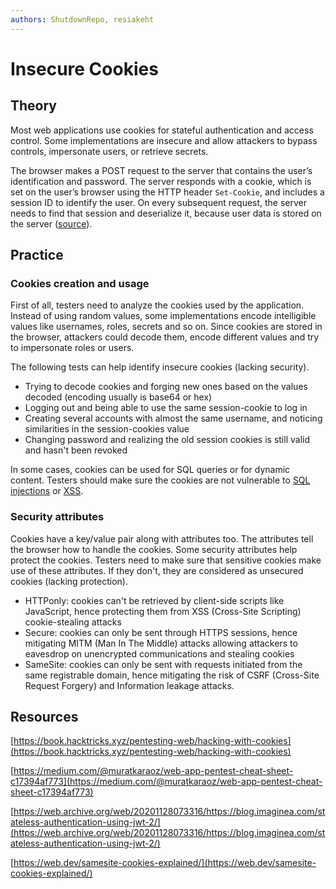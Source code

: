 ```yaml
---
authors: ShutdownRepo, resiakeht
---
```


# Insecure Cookies

## Theory

Most web applications use cookies for stateful authentication and access control. Some implementations are insecure and allow attackers to bypass controls, impersonate users, or retrieve secrets.

The browser makes a POST request to the server that contains the user’s identification and password. The server responds with a cookie, which is set on the user’s browser using the HTTP header `Set-Cookie`, and includes a session ID to identify the user. On every subsequent request, the server needs to find that session and deserialize it, because user data is stored on the server ([source](https://web.archive.org/web/20201128073316/https://blog.imaginea.com/stateless-authentication-using-jwt-2/)).

## Practice

### Cookies creation and usage

First of all, testers need to analyze the cookies used by the application. Instead of using random values, some implementations encode intelligible values like usernames, roles, secrets and so on. Since cookies are stored in the browser, attackers could decode them, encode different values and try to impersonate roles or users.

The following tests can help identify insecure cookies (lacking security).

* Trying to decode cookies and forging new ones based on the values decoded (encoding usually is base64 or hex)
* Logging out and being able to use the same session-cookie to log in
* Creating several accounts with almost the same username, and noticing similarities in the session-cookies value
* Changing password and realizing the old session cookies is still valid and hasn't been revoked

In some cases, cookies can be used for SQL queries or for dynamic content. Testers should make sure the cookies are not vulnerable to [SQL injections](../../web/inputs/sqli.md) or [XSS](../../web/inputs/xss.md).

### Security attributes

Cookies have a key/value pair along with attributes too. The attributes tell the browser how to handle the cookies. Some security attributes help protect the cookies. Testers need to make sure that sensitive cookies make use of these attributes. If they don't, they are considered as unsecured cookies (lacking protection).

* HTTPonly: cookies can't be retrieved by client-side scripts like JavaScript, hence protecting them from XSS (Cross-Site Scripting) cookie-stealing attacks
* Secure: cookies can only be sent through HTTPS sessions, hence mitigating MITM (Man In The Middle) attacks allowing attackers to eavesdrop on unencrypted communications and stealing cookies
* SameSite: cookies can only be sent with requests initiated from the same registrable domain, hence mitigating the risk of CSRF (Cross-Site Request Forgery) and Information leakage attacks.

## Resources

[https://book.hacktricks.xyz/pentesting-web/hacking-with-cookies](https://book.hacktricks.xyz/pentesting-web/hacking-with-cookies)

[https://medium.com/@muratkaraoz/web-app-pentest-cheat-sheet-c17394af773](https://medium.com/@muratkaraoz/web-app-pentest-cheat-sheet-c17394af773)

[https://web.archive.org/web/20201128073316/https://blog.imaginea.com/stateless-authentication-using-jwt-2/](https://web.archive.org/web/20201128073316/https://blog.imaginea.com/stateless-authentication-using-jwt-2/)

[https://web.dev/samesite-cookies-explained/](https://web.dev/samesite-cookies-explained/)
